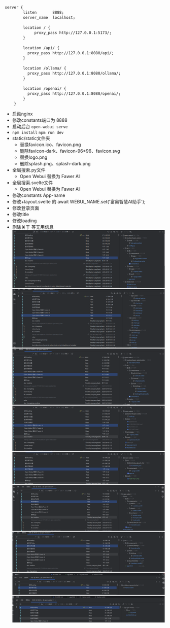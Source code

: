 ```nginx
server {
        listen       8888;
        server_name  localhost;

        location / {
             proxy_pass http://127.0.0.1:5173/;
        }

        location /api/ {
          proxy_pass http://127.0.0.1:8080/api/;
        }

        location /ollama/ {
          proxy_pass http://127.0.0.1:8080/ollama/;
        }

        location /openai/ {
          proxy_pass http://127.0.0.1:8080/openai/;
        }
    }
```

* 启动nginx
* 修改constants端口为 8888
* 启动后台 `open-webui serve`
* `npm install` `npm run dev`
* static/static文件夹
    * 替换favicon.ico、favicon.png
    * 删除favicon-dark、favicon-96*96、favicon.svg
    * 替换logo.png
    * 删除splash.png、splash-dark.png
* 全局搜索.py文件
  * Open Webui 替换为 Fawer AI
* 全局搜索.svelte文件
  * Open Webui 替换为 Fawer AI
* 修改constants App-name
* 修改+layout.svelte 的 await WEBUI_NAME.set('富奥智慧AI助手');
* 修改登录页面
* 修改title
* 修改loading
* 删除关于 等无用信息
![img.png](img.png)
![img_1.png](img_1.png)
![img_2.png](img_2.png)
![img_3.png](img_3.png)
![img_4.png](img_4.png)
![img_5.png](img_5.png)
![img_6.png](img_6.png)
![img_7.png](img_7.png)
![img_8.png](img_8.png)
